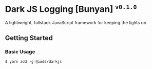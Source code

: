 Dark JS Logging [Bunyan] <sup>`v0.1.0`</sup>
============================================

A lightweight, fullstack JavaScript framework for keeping the lights on.


Getting Started
---------------

### Basic Usage
```shell
$ yarn add -g @iods/darkjs
```
